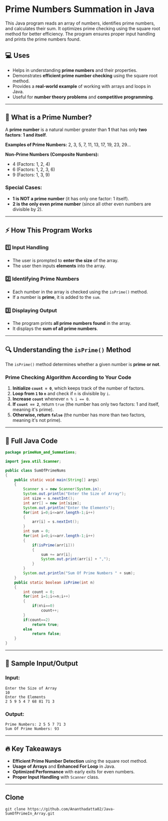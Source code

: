 # Prime Numbers Summation in Java

This Java program reads an array of numbers, identifies prime numbers, and calculates their sum. It optimizes prime checking using the square root method for better efficiency. The program ensures proper input handling and prints the prime numbers found.

## 💻 Uses
- Helps in understanding **prime numbers** and their properties.
- Demonstrates **efficient prime number checking** using the square root method.
- Provides a **real-world example** of working with arrays and loops in Java.
- Useful for **number theory problems** and **competitive programming**.

---

## 🔢 What is a Prime Number?
A **prime number** is a natural number greater than **1** that has only **two factors**: **1 and itself**.

**Examples of Prime Numbers:** 2, 3, 5, 7, 11, 13, 17, 19, 23, 29...

**Non-Prime Numbers (Composite Numbers):**
- 4 (Factors: 1, 2, 4)
- 6 (Factors: 1, 2, 3, 6)
- 9 (Factors: 1, 3, 9)

### Special Cases:
- **1 is NOT a prime number** (it has only one factor: 1 itself).
- **2 is the only even prime number** (since all other even numbers are divisible by 2).

---

## ⚡ How This Program Works
### **1️⃣ Input Handling**
- The user is prompted to **enter the size** of the array.
- The user then inputs **elements** into the array.

### **2️⃣ Identifying Prime Numbers**
- Each number in the array is checked using the `isPrime()` method.
- If a number is **prime**, it is added to the `sum`.

### **3️⃣ Displaying Output**
- The program prints **all prime numbers found** in the array.
- It displays the **sum of all prime numbers**.

---

## 🔍 Understanding the `isPrime()` Method
The `isPrime()` method determines whether a given number is **prime or not**.

### **Prime Checking Algorithm According to Your Code**
1. **Initialize `count = 0`**, which keeps track of the number of factors.  
2. **Loop from `1` to `n`** and check if `n` is divisible by `i`.  
3. **Increase `count`** whenever `n % i == 0`.  
4. **If `count == 2`**, return `true` (the number has only two factors: 1 and itself, meaning it's prime).  
5. **Otherwise, return `false`** (the number has more than two factors, meaning it's not prime). 

---

## 📜 Full Java Code
```java
package primeNum_and_Summations;

import java.util.Scanner;

public class SumOfPrimeNums 
{
	public static void main(String[] args) 
	{
		Scanner s = new Scanner(System.in);
		System.out.println("Enter the Size of Array");
		int size = s.nextInt();
		int arr[] = new int[size];
		System.out.println("Enter the Elements");
		for(int i=0;i<=arr.length-1;i++)
		{
			arr[i] = s.nextInt();
		}
		int sum = 0;
		for(int i=0;i<=arr.length-1;i++)
		{
			if(isPrime(arr[i]))
			{
				sum += arr[i];
				System.out.print(arr[i] + ",");
			}
		}
		System.out.println("Sum Of Prime Numbers " + sum);
	}
	public static boolean isPrime(int n)
	{
		int count = 0;
		for(int i=1;i<=n;i++)
		{
			if(n%i==0)
				count++;
		}
		if(count==2)
			return true;
		else
			return false;
	}
}

```

---

## 🎯 Sample Input/Output
### **Input:**
```
Enter the Size of Array
10
Enter the Elements
2 5 9 5 4 7 68 81 71 3
```

### **Output:**
```
Prime Numbers: 2 5 5 7 71 3
Sum Of Prime Numbers: 93
```

---

## 🔥 Key Takeaways
- **Efficient Prime Number Detection** using the square root method.
- **Usage of Arrays** and **Enhanced For Loop** in Java.
- **Optimized Performance** with early exits for even numbers.
- **Proper Input Handling** with `Scanner` class.

---
## Clone
```
git clone https://github.com/Ananthadatta02/Java-SumOfPrimeIn_Array.git
```
